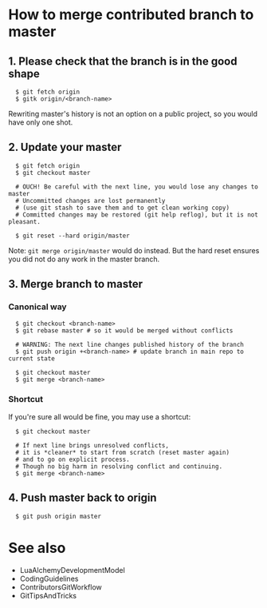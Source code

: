 # How to merge contributed branch to master

## 1. Please check that the branch is in the good shape

```
  $ git fetch origin
  $ gitk origin/<branch-name>
```

Rewriting master's history is not an option on a public project, so you would have only one shot.

## 2. Update your master

```
  $ git fetch origin
  $ git checkout master

  # OUCH! Be careful with the next line, you would lose any changes to master
  # Uncommitted changes are lost permanently
  # (use git stash to save them and to get clean working copy)
  # Committed changes may be restored (git help reflog), but it is not pleasant.

  $ git reset --hard origin/master
```

Note: `git merge origin/master` would do instead. But the hard reset
ensures you did not do any work in the master branch.

## 3. Merge branch to master

### Canonical way

```
  $ git checkout <branch-name>
  $ git rebase master # so it would be merged without conflicts

  # WARNING: The next line changes published history of the branch
  $ git push origin +<branch-name> # update branch in main repo to current state

  $ git checkout master
  $ git merge <branch-name>
```

### Shortcut

If you're sure all would be fine, you may use a shortcut:

```
  $ git checkout master

  # If next line brings unresolved conflicts,
  # it is *cleaner* to start from scratch (reset master again)
  # and to go on explicit process.
  # Though no big harm in resolving conflict and continuing.
  $ git merge <branch-name>
```

## 4. Push master back to origin

```
  $ git push origin master
```

# See also

  * LuaAlchemyDevelopmentModel
  * CodingGuidelines
  * ContributorsGitWorkflow
  * GitTipsAndTricks